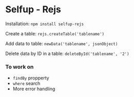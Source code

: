 # Selfup - Rejs

Installation: `npm install selfup-rejs`

Create a table: `rejs.createTable('tablename')`

Add data to table: `newData('tablename', jsonObject)`

Delete data by ID in a table: `deleteById('tablename', '2')`

### To work on

* `findBy` propperty
* `where` search
* More error handling
